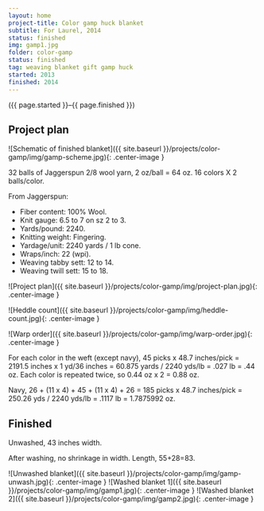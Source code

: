 ```yaml
---
layout: home
project-title: Color gamp huck blanket
subtitle: For Laurel, 2014
status: finished
img: gamp1.jpg
folder: color-gamp
status: finished
tag: weaving blanket gift gamp huck
started: 2013
finished: 2014
---
```

<p class="center">({{ page.started }}–{{ page.finished }})</p>

## Project plan
![Schematic of finished blanket]({{ site.baseurl }}/projects/color-gamp/img/gamp-scheme.jpg){: .center-image }

32 balls of Jaggerspun 2/8 wool yarn, 2 oz/ball = 64 oz.
16 colors X 2 balls/color.

From Jaggerspun:

- Fiber content: 100% Wool.
- Knit gauge: 6.5 to 7 on sz 2 to 3.
- Yards/pound: 2240.
- Knitting weight: Fingering.
- Yardage/unit: 2240 yards / 1 lb cone.
- Wraps/inch: 22 (wpi).
- Weaving tabby sett: 12 to 14.
- Weaving twill sett: 15 to 18.

![Project plan]({{ site.baseurl }}/projects/color-gamp/img/project-plan.jpg){: .center-image }

![Heddle count]({{ site.baseurl }}/projects/color-gamp/img/heddle-count.jpg){: .center-image }

![Warp order]({{ site.baseurl }}/projects/color-gamp/img/warp-order.jpg){: .center-image }

For each color in the weft (except navy),
45 picks x 48.7 inches/pick = 2191.5 inches x 1 yd/36 inches = 60.875 yards / 2240 yds/lb = .027 lb = .44 oz.
  Each color is repeated twice, so 0.44 oz x 2 = 0.88 oz.

Navy,
26 + (11 x 4) + 45 + (11 x 4) + 26 = 185 picks x 48.7 inches/pick = 250.26 yds / 2240 yds/lb = .1117 lb = 1.7875992 oz.

## Finished
Unwashed, 43 inches width.

After washing, no shrinkage in width.
Length, 55+28=83.

![Unwashed blanket]({{ site.baseurl }}/projects/color-gamp/img/gamp-unwash.jpg){: .center-image }
![Washed blanket 1]({{ site.baseurl }}/projects/color-gamp/img/gamp1.jpg){: .center-image }
![Washed blanket 2]({{ site.baseurl }}/projects/color-gamp/img/gamp2.jpg){: .center-image }

